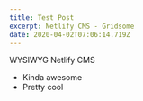 ```yaml
---
title: Test Post
excerpt: Netlify CMS - Gridsome
date: 2020-04-02T07:06:14.719Z
---
```

WYSIWYG Netlify CMS

- Kinda awesome
- Pretty cool